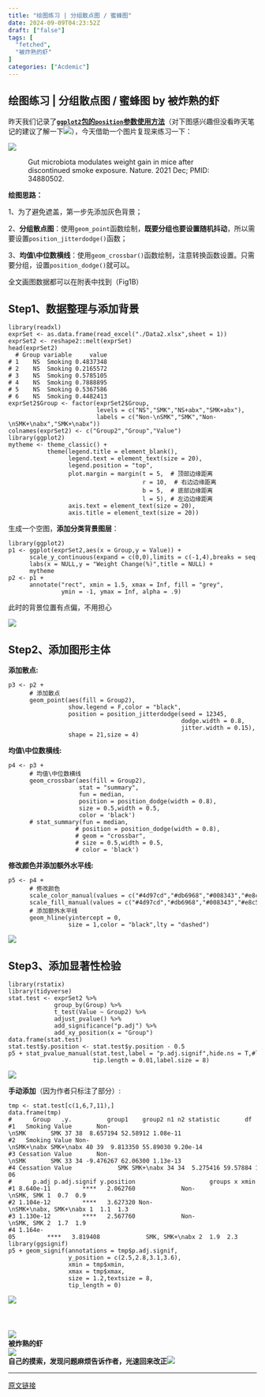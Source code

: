 ```yaml
---
title: "绘图练习 | 分组散点图 / 蜜蜂图"
date: 2024-09-09T04:23:52Z
draft: ["false"]
tags: [
  "fetched",
  "被炸熟的虾"
]
categories: ["Acdemic"]
---
```

绘图练习 | 分组散点图 / 蜜蜂图 by 被炸熟的虾
------
<div><p><span></span><span></span><span>昨天我们记录了<a href="https://mp.weixin.qq.com/s?__biz=MzkwNDQwMDI5NQ==&amp;mid=2247488170&amp;idx=1&amp;sn=4cfcc7ce5d74e0c9b1e1f133fffc0e11&amp;scene=21#wechat_redirect" data-linktype="2"><strong><code>ggplot2</code>包的<code>position</code>参数使用方法</strong></a></span><span>（对下图感兴趣但没看昨天笔记的建议了解一下<img data-src="https://res.wx.qq.com/t/wx_fed/we-emoji/res/v1.3.10/assets/newemoji/2_12.png" data-ratio="1" data-w="128" src="https://res.wx.qq.com/t/wx_fed/we-emoji/res/v1.3.10/assets/newemoji/2_12.png">），今天借助一个图片复现来练习一下：</span></p><p><img data-imgfileid="100004524" data-ratio="1.024556616643929" data-s="300,640" data-src="https://mmbiz.qpic.cn/sz_mmbiz_png/dRYYdqiaan3JiaRlCACeic4cRvwLodUM73HcALYqOwgFopUsIYmRMys3e5FzMCqIbIDTZygEnYuSKf0ZEToFkTr7Q/640?wx_fmt=png&amp;from=appmsg" data-type="png" data-w="733" src="https://mmbiz.qpic.cn/sz_mmbiz_png/dRYYdqiaan3JiaRlCACeic4cRvwLodUM73HcALYqOwgFopUsIYmRMys3e5FzMCqIbIDTZygEnYuSKf0ZEToFkTr7Q/640?wx_fmt=png&amp;from=appmsg"></p><section><span></span></section><section><figure><p><span>Gut microbiota modulates weight gain in mice after discontinued smoke exposure. Nature. 2021 Dec; PMID: 34880502.</span><br></p></figure></section><section><span><strong>绘图思路：</strong></span><br></section><p><span>1</span><span>、为了避免遮盖，第一步先添加灰色背景；</span></p><p><span>2</span><span>、<strong>分组散点图</strong>：使用</span><code><span>geom_point</span></code><span>函数绘制，<strong>既要分组也要设置随机抖动</strong>，所以需要设置</span><code><span>position_jitterdodge()</span></code><span>函数；</span></p><p><span>3</span><span>、<strong>均值\中位数横线</strong>：使用</span><code><span>geom_crossbar()</span></code><span>函数绘制，注意转换函数设置。只需要分组，<span>设置</span></span><code><span>position_dodge()</span></code><span>就可以。</span></p><p><span>全文画图数据都可以在附表中找到（</span><span>Fig1B</span><span>）</span></p><h2><span>Step1、数据整理与添加背景</span></h2><pre><code><span>library</span>(readxl)<br>exprSet &lt;- as.data.frame(read_excel(<span>"./Data2.xlsx"</span>,sheet = <span>1</span>))<br>exprSet2 &lt;- reshape2::melt(exprSet)<br>head(exprSet2)<br>  <span># Group variable     value</span><br><span># 1    NS  Smoking 0.4837348</span><br><span># 2    NS  Smoking 0.2165572</span><br><span># 3    NS  Smoking 0.5785105</span><br><span># 4    NS  Smoking 0.7888895</span><br><span># 5    NS  Smoking 0.5367586</span><br><span># 6    NS  Smoking 0.4482413</span><br>exprSet2$Group &lt;- factor(exprSet2$Group,<br>                         levels = c(<span>"NS"</span>,<span>"SMK"</span>,<span>"NS+abx"</span>,<span>"SMK+abx"</span>),<br>                         labels = c(<span>"Non-\nSMK"</span>,<span>"SMK"</span>,<span>"Non-\nSMK+\nabx"</span>,<span>"SMK+\nabx"</span>))       <br>colnames(exprSet2) &lt;- c(<span>"Group2"</span>,<span>"Group"</span>,<span>"Value"</span>)<br><span>library</span>(ggplot2)<br>mytheme &lt;- theme_classic() +<br>           theme(legend.title = element_blank(),<br>                 legend.text = element_text(size = <span>20</span>),<br>                 legend.position = <span>"top"</span>,<br>                 plot.margin = margin(t = <span>5</span>,  <span># 顶部边缘距离</span><br>                                      r = <span>10</span>,  <span># 右边边缘距离</span><br>                                      b = <span>5</span>,  <span># 底部边缘距离</span><br>                                      l = <span>5</span>), <span># 左边边缘距离</span><br>                 axis.text = element_text(size = <span>20</span>),<br>                 axis.title = element_text(size = <span>20</span>))<br></code></pre><p><span>生成一个空图，<strong>添加分类背景图层</strong>：</span></p><pre><code><span>library</span>(ggplot2)<br>p1 &lt;- ggplot(exprSet2,aes(x = Group,y = Value)) +<br>      scale_y_continuous(expand = c(<span>0</span>,<span>0</span>),limits = c(-<span>1</span>,<span>4</span>),breaks = seq(-<span>1</span>,<span>4</span>,<span>1</span>)) + <br>      labs(x = <span>NULL</span>,y = <span>"Weight Change(%)"</span>,title = <span>NULL</span>) + <br>      mytheme <br>p2 &lt;- p1 + <br>      annotate(<span>"rect"</span>, xmin = <span>1.5</span>, xmax = <span>Inf</span>, fill = <span>"grey"</span>,<br>               ymin = -<span>1</span>, ymax = <span>Inf</span>, alpha = <span>.9</span>) <br></code></pre><p><span>此时的背景位置有点偏，不用担心</span></p><p><img data-galleryid="" data-imgfileid="100004525" data-ratio="1.0095238095238095" data-s="300,640" data-src="https://mmbiz.qpic.cn/sz_mmbiz_png/dRYYdqiaan3JiaRlCACeic4cRvwLodUM73HvCYylibtnAsFOrHLkUTicwwC1xo5ObEU5cmz6ERP3kLI4HsK7OiaalZbg/640?wx_fmt=png&amp;from=appmsg" data-type="png" data-w="735" src="https://mmbiz.qpic.cn/sz_mmbiz_png/dRYYdqiaan3JiaRlCACeic4cRvwLodUM73HvCYylibtnAsFOrHLkUTicwwC1xo5ObEU5cmz6ERP3kLI4HsK7OiaalZbg/640?wx_fmt=png&amp;from=appmsg"></p><p><span></span></p><h2><span>Step2、添加图形主体</span></h2><p><strong><span>添加散点:</span></strong></p><pre><code>p3 &lt;- p2 + <br>      <span># 添加散点</span><br>      geom_point(aes(fill = Group2),<br>                 show.legend = <span>F</span>,color = <span>"black"</span>,<br>                 position = position_jitterdodge(seed = <span>12345</span>,<br>                                                 dodge.width = <span>0.8</span>,<br>                                                 jitter.width = <span>0.15</span>),<br>                 shape = <span>21</span>,size = <span>4</span>)<br></code></pre><p><strong><span>均值\中位数横线:</span></strong></p><pre><code>p4 &lt;- p3 + <br>      <span># 均值\中位数横线</span><br>      geom_crossbar(aes(fill = Group2),<br>                    stat = <span>"summary"</span>,<br>                    fun = median,<br>                    position = position_dodge(width = <span>0.8</span>),<br>                    size = <span>0.5</span>,width = <span>0.5</span>,<br>                    color = <span>'black'</span>)<br>      <span># stat_summary(fun = median,</span><br>                   <span># position = position_dodge(width = 0.8),</span><br>                   <span># geom = "crossbar",</span><br>                   <span># size = 0.5,width = 0.5,</span><br>                   <span># color = 'black')</span><br></code></pre><p><strong><span>修改颜色并添加额外水平线:</span></strong></p><pre><code>p5 &lt;- p4 + <br>      <span># 修改颜色</span><br>      scale_color_manual(values = c(<span>"#4d97cd"</span>,<span>"#db6968"</span>,<span>"#008343"</span>,<span>"#e8c559"</span>)) +<br>      scale_fill_manual(values = c(<span>"#4d97cd"</span>,<span>"#db6968"</span>,<span>"#008343"</span>,<span>"#e8c559"</span>)) + <br>      <span># 添加额外水平线</span><br>      geom_hline(yintercept = <span>0</span>,<br>                 size = <span>1</span>,color = <span>"black"</span>,lty = <span>"dashed"</span>)<br></code></pre><p><img data-galleryid="" data-imgfileid="100004526" data-ratio="1.0081632653061225" data-s="300,640" data-src="https://mmbiz.qpic.cn/sz_mmbiz_png/dRYYdqiaan3JiaRlCACeic4cRvwLodUM73HQcT4rU42Kib6llhCvSpNbeI6iaZUKImtHCCuzuFwQ01Q6Mkiaz0h1z28Q/640?wx_fmt=png&amp;from=appmsg" data-type="png" data-w="735" src="https://mmbiz.qpic.cn/sz_mmbiz_png/dRYYdqiaan3JiaRlCACeic4cRvwLodUM73HQcT4rU42Kib6llhCvSpNbeI6iaZUKImtHCCuzuFwQ01Q6Mkiaz0h1z28Q/640?wx_fmt=png&amp;from=appmsg"></p><h2><span>Step3、添加显著性检验</span></h2><pre><code><span>library</span>(rstatix)<br><span>library</span>(tidyverse)<br>stat.test &lt;- exprSet2 %&gt;% <br>             group_by(Group) %&gt;% <br>             t_test(Value ~ Group2) %&gt;%<br>             adjust_pvalue() %&gt;% <br>             add_significance(<span>"p.adj"</span>) %&gt;% <br>             add_xy_position(x = <span>"Group"</span>)<br>data.frame(stat.test)<br>stat.test$y.position &lt;- stat.test$y.position - <span>0.5</span><br>p5 + stat_pvalue_manual(stat.test,label = <span>"p.adj.signif"</span>,hide.ns = <span>T</span>,<span>#label = "p" or label = "p.adj"</span><br>                        tip.length = <span>0.01</span>,label.size = <span>8</span>)<br></code></pre><p><img data-galleryid="" data-imgfileid="100004527" data-ratio="0.9890859481582538" data-s="300,640" data-src="https://mmbiz.qpic.cn/sz_mmbiz_png/dRYYdqiaan3JiaRlCACeic4cRvwLodUM73Hxd82iadf4qWFPcjGrTUnIsQmee10c1W3dh6libnxgj8QbKB2bRGXBK3Q/640?wx_fmt=png&amp;from=appmsg" data-type="png" data-w="733" src="https://mmbiz.qpic.cn/sz_mmbiz_png/dRYYdqiaan3JiaRlCACeic4cRvwLodUM73Hxd82iadf4qWFPcjGrTUnIsQmee10c1W3dh6libnxgj8QbKB2bRGXBK3Q/640?wx_fmt=png&amp;from=appmsg"></p><p><strong><span></span></strong></p><p><strong><span>手动添加</span></strong><span>（因为作者只标注了部分）:</span></p><pre><code>tmp &lt;- stat.test[c(<span>1</span>,<span>6</span>,<span>7</span>,<span>11</span>),]<br>data.frame(tmp)<br><span>#      Group   .y.          group1    group2 n1 n2 statistic       df        p</span><br><span>#1   Smoking Value       Non-\nSMK       SMK 37 38  8.657194 52.58912 1.08e-11</span><br><span>#2   Smoking Value Non-\nSMK+\nabx SMK+\nabx 40 39  9.813350 55.89030 9.20e-14</span><br><span>#3 Cessation Value       Non-\nSMK       SMK 33 34 -9.476267 62.06300 1.13e-13</span><br><span>#4 Cessation Value             SMK SMK+\nabx 34 34  5.275416 59.57884 1.94e-06</span><br><span>#      p.adj p.adj.signif y.position                     groups x xmin xmax</span><br><span>#1 8.640e-11         ****   2.062760             Non-\nSMK, SMK 1  0.7  0.9</span><br><span>#2 1.104e-12         ****   3.627320 Non-\nSMK+\nabx, SMK+\nabx 1  1.1  1.3</span><br><span>#3 1.130e-12         ****   2.567760             Non-\nSMK, SMK 2  1.7  1.9</span><br><span>#4 1.164e-05         ****   3.819408             SMK, SMK+\nabx 2  1.9  2.3</span><br><span>library</span>(ggsignif)<br>p5 + geom_signif(annotations = tmp$p.adj.signif,<br>                 y_position = c(<span>2.5</span>,<span>2.8</span>,<span>3.1</span>,<span>3.6</span>),<br>                 xmin = tmp$xmin,<br>                 xmax = tmp$xmax,<br>                 size = <span>1.2</span>,textsize = <span>8</span>,<br>                 tip_length = <span>0</span>)<br></code></pre><p><img data-galleryid="" data-imgfileid="100004528" data-ratio="0.9823369565217391" data-s="300,640" data-src="https://mmbiz.qpic.cn/sz_mmbiz_png/dRYYdqiaan3JiaRlCACeic4cRvwLodUM73HaiaRd6pMoCzN65Ju3BmPy6OPcI7PQQnvQIG1cLTNqVsDnrbbJAIAptw/640?wx_fmt=png&amp;from=appmsg" data-type="png" data-w="736" src="https://mmbiz.qpic.cn/sz_mmbiz_png/dRYYdqiaan3JiaRlCACeic4cRvwLodUM73HaiaRd6pMoCzN65Ju3BmPy6OPcI7PQQnvQIG1cLTNqVsDnrbbJAIAptw/640?wx_fmt=png&amp;from=appmsg"></p><p><br></p><h3><span></span></h3><section><span></span></section><section><img data-imgfileid="100003752" data-ratio="0.05278592375366569" data-src="https://mmbiz.qpic.cn/sz_mmbiz_png/1LTeQhNfr8sUH75oYsoDaqjPCTiaukEmS8tWricW7LnLKKfIE9jKBexibqamsrlibaaXmuc2nicaYibfDFBNCmqX5mBw/640?wx_fmt=other&amp;wxfrom=5&amp;wx_lazy=1&amp;wx_co=1&amp;tp=webp" data-type="png" data-w="341" src="https://mmbiz.qpic.cn/sz_mmbiz_png/1LTeQhNfr8sUH75oYsoDaqjPCTiaukEmS8tWricW7LnLKKfIE9jKBexibqamsrlibaaXmuc2nicaYibfDFBNCmqX5mBw/640?wx_fmt=other&amp;wxfrom=5&amp;wx_lazy=1&amp;wx_co=1&amp;tp=webp"></section><section data-tools="135编辑器" data-id="116886" draggable="true"><section><section><section><section><strong data-brushtype="text">被炸熟的虾</strong></section></section></section><section><section><section data-width="35%"><section><img data-cropselx1="0" data-cropselx2="115" data-cropsely1="0" data-cropsely2="115" data-imgfileid="100003750" data-ratio="1" data-src="https://mmbiz.qpic.cn/sz_mmbiz_jpg/dRYYdqiaan3JjDfj2H8p6gg3CB25AGthbwzrotao4ev5tIe0utthbZRK8yOoDOuTzOSoTSnPWn61IdDCnXsnaiag/640?wx_fmt=other&amp;wxfrom=5&amp;wx_lazy=1&amp;wx_co=1&amp;tp=webp" data-type="jpeg" data-w="258" data-width="100%" src="https://mmbiz.qpic.cn/sz_mmbiz_jpg/dRYYdqiaan3JjDfj2H8p6gg3CB25AGthbwzrotao4ev5tIe0utthbZRK8yOoDOuTzOSoTSnPWn61IdDCnXsnaiag/640?wx_fmt=other&amp;wxfrom=5&amp;wx_lazy=1&amp;wx_co=1&amp;tp=webp"></section></section><section data-width="63%"><section><section><strong>自己的摸索，发现问题麻烦告诉作者，光速回来改正</strong><strong><img data-imgfileid="100003751" data-ratio="1" data-src="https://mmbiz.qpic.cn/sz_mmbiz_png/dRYYdqiaan3KLQGNxibvI4SdtUfxjINkz2DO8cGEPTgbcMJ357RvXJ7IvWU2p7anljpePpakI9oKu3icJxobBDp5w/640?wx_fmt=other&amp;wxfrom=5&amp;wx_lazy=1&amp;wx_co=1&amp;tp=webp" data-type="png" data-w="64" src="https://mmbiz.qpic.cn/sz_mmbiz_png/dRYYdqiaan3KLQGNxibvI4SdtUfxjINkz2DO8cGEPTgbcMJ357RvXJ7IvWU2p7anljpePpakI9oKu3icJxobBDp5w/640?wx_fmt=other&amp;wxfrom=5&amp;wx_lazy=1&amp;wx_co=1&amp;tp=webp"></strong></section></section></section></section></section></section></section><p><mp-style-type data-value="10000"></mp-style-type></p></div>  
<hr>
<a href="https://mp.weixin.qq.com/s/z044AxGC12Ax9qq2fr4Djg",target="_blank" rel="noopener noreferrer">原文链接</a>
